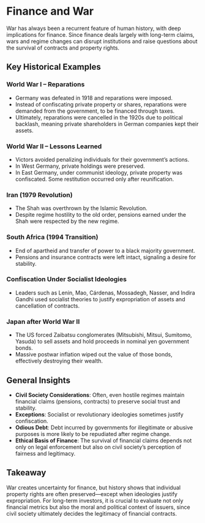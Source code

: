 # Finance and War

War has always been a recurrent feature of human history, with deep implications for finance. Since finance deals largely with long-term claims, wars and regime changes can disrupt institutions and raise questions about the survival of contracts and property rights.

## Key Historical Examples

### World War I – Reparations
- Germany was defeated in 1918 and reparations were imposed.  
- Instead of confiscating private property or shares, reparations were demanded from the government, to be financed through taxes.  
- Ultimately, reparations were cancelled in the 1920s due to political backlash, meaning private shareholders in German companies kept their assets.  

### World War II – Lessons Learned
- Victors avoided penalizing individuals for their government’s actions.  
- In West Germany, private holdings were preserved.  
- In East Germany, under communist ideology, private property was confiscated. Some restitution occurred only after reunification.  

### Iran (1979 Revolution)
- The Shah was overthrown by the Islamic Revolution.  
- Despite regime hostility to the old order, pensions earned under the Shah were respected by the new regime.  

### South Africa (1994 Transition)
- End of apartheid and transfer of power to a black majority government.  
- Pensions and insurance contracts were left intact, signaling a desire for stability.  

### Confiscation Under Socialist Ideologies
- Leaders such as Lenin, Mao, Cárdenas, Mossadegh, Nasser, and Indira Gandhi used socialist theories to justify expropriation of assets and cancellation of contracts.  

### Japan after World War II
- The US forced Zaibatsu conglomerates (Mitsubishi, Mitsui, Sumitomo, Yasuda) to sell assets and hold proceeds in nominal yen government bonds.  
- Massive postwar inflation wiped out the value of those bonds, effectively destroying their wealth.  

## General Insights
- **Civil Society Considerations**: Often, even hostile regimes maintain financial claims (pensions, contracts) to preserve social trust and stability.  
- **Exceptions**: Socialist or revolutionary ideologies sometimes justify confiscation.  
- **Odious Debt**: Debt incurred by governments for illegitimate or abusive purposes is more likely to be repudiated after regime change.  
- **Ethical Basis of Finance**: The survival of financial claims depends not only on legal enforcement but also on civil society’s perception of fairness and legitimacy.  

## Takeaway
War creates uncertainty for finance, but history shows that individual property rights are often preserved—except when ideologies justify expropriation. For long-term investors, it is crucial to evaluate not only financial metrics but also the moral and political context of issuers, since civil society ultimately decides the legitimacy of financial contracts.  

